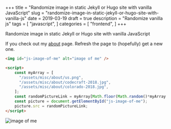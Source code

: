 +++
title = "Randomize image in static Jekyll or Hugo site with vanilla JavaScript"
slug = "randomize-image-in-static-jekyll-or-hugo-site-with-vanilla-js"
date = 2019-03-19
draft = true
description = "Randomize vanilla js"
tags = [
    "javascript",
]
categories = [
    "frontend",
]
+++

Randomize image in static Jekyll or Hugo site with vanilla JavaScript

If you check out my [about](/about) page. Refresh the page to (hopefully) get a new one.

```html
<img id="js-image-of-me" alt="image of me" />

<script>
    const myArray = [
      "/assets/misc/about/us.png",
      "/assets/misc/about/codecraft-2018.jpg",
      "/assets/misc/about/colorado-2018.jpg",
    ];
    const randomPictureLink = myArray[Math.floor(Math.random()*myArray.length)];
    const picture = document.getElementById("js-image-of-me");
    picture.src = randomPictureLink;
</script>
```

<img id="js-image-of-me" alt="image of me" />

<script>
    const myArray = [
      "/assets/misc/about/us.png",
      "/assets/misc/about/codecraft-2018.jpg",
      "/assets/misc/about/colorado-2018.jpg",
    ];
    const randomPictureLink = myArray[Math.floor(Math.random()*myArray.length)];
    const picture = document.getElementById("js-image-of-me");
    picture.src = randomPictureLink;
</script>